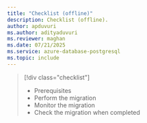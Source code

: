 ```yaml
---
title: "Checklist (offline)"
description: Checklist (offline).
author: apduvuri
ms.author: adityaduvuri
ms.reviewer: maghan
ms.date: 07/21/2025
ms.service: azure-database-postgresql
ms.topic: include
---
```

> [!div class="checklist"]
>  
> - Prerequisites
> - Perform the migration
> - Monitor the migration
> - Check the migration when completed